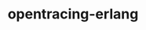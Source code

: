 ---
title: opentracing-erlang
registryType: instrumentation
tags:
  - opentracing
  
  - Erlang
  
repo: https://github.com/opentracing-contrib/opentracing-erlang
license: Apache License 2.0
description: Open Tracing Toolkit for ERlang
authors: OpenTracing Contributors
otVersion: latest
---